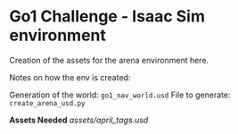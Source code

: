 # Go1 Challenge - Isaac Sim environment
Creation of the assets for the arena environment here. 

Notes on how the env is created:

Generation of the world: `go1_nav_world.usd`
File to generate: `create_arena_usd.py`

**Assets Needed**
*assets/april_tags.usd*

